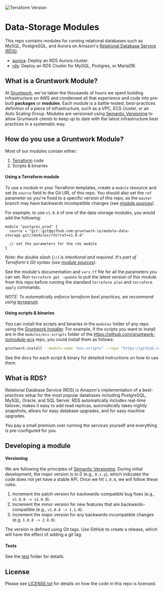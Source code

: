 ![Terraform Version](https://img.shields.io/badge/tf-%3E%3D0.12.0-blue.svg)

# Data-Storage Modules

This repo contains modules for running relational databases such as MySQL, PostgreSQL, and Aurora on Amazon's
[Relational Database Service (RDS)](https://aws.amazon.com/rds/).

* [aurora](/modules/aurora): Deploy an RDS Aurora cluster.
* [rds](/modules/rds): Deploy an RDS Cluster for MySQL, Postgres, or MariaDB. 

## What is a Gruntwork Module?

At [Gruntwork](http://www.gruntwork.io), we've taken the thousands of hours we spent building infrastructure on AWS and
condensed all that experience and code into pre-built **packages** or **modules**. Each module is a battle-tested,
best-practices definition of a piece of infrastructure, such as a VPC, ECS cluster, or an Auto Scaling Group. Modules
are versioned using [Semantic Versioning](http://semver.org/) to allow Gruntwork clients to keep up to date with the
latest infrastructure best practices in a systematic way.

## How do you use a Gruntwork Module?

Most of our modules contain either:

1. [Terraform](https://www.terraform.io/) code
1. Scripts & binaries

#### Using a Terraform module

To use a module in your Terraform templates, create a `module` resource and set its `source` field to the Git URL of
this repo. You should also set the `ref` parameter so you're fixed to a specific version of this repo, as the `master`
branch may have backwards incompatible changes (see [module
sources](https://www.terraform.io/docs/modules/sources.html)).

For example, to use `v1.0.8` of one of the data-storage modules, you would add the following:

```hcl
module "postgres_prod" {
  source = "git::git@github.com:gruntwork-io/module-data-storage.git//modules/rds?ref=v1.0.8"

  // set the parameters for the rds module
}
```

*Note: the double slash (`//`) is intentional and required. It's part of Terraform's Git syntax (see [module
sources](https://www.terraform.io/docs/modules/sources.html)).*

See the module's documentation and `vars.tf` file for all the parameters you can set. Run `terraform get -update` to
pull the latest version of this module from this repo before running the standard  `terraform plan` and
`terraform apply` commands.

*NOTE: To automatically enforce terraform best practices, we recommend using [terragrunt](https://github.com/gruntwork-io/terragrunt).*

#### Using scripts & binaries

You can install the scripts and binaries in the `modules` folder of any repo using the [Gruntwork
Installer](https://github.com/gruntwork-io/gruntwork-installer). For example, if the scripts you want to install are
in the `modules/ecs-scripts` folder of the https://github.com/gruntwork-io/module-ecs repo, you could install them
as follows:

```bash
gruntwork-install --module-name "ecs-scripts" --repo "https://github.com/gruntwork-io/module-ecs" --tag "0.0.1"
```

See the docs for each script & binary for detailed instructions on how to use them.

## What is RDS?

Relational Database Service (RDS) is Amazon's implementation of a best-practices setup for the most popular databases
including PostgreSQL, MySQL, Oracle, and SQL Server. RDS automatically includes real-time failover, makes it easy to add
read replicas, automatically takes nightly snapshots, allows for easy database upgrades, and for easy machine upgrades.

You pay a small premium over running the services yourself and everything is pre-configured for you.

## Developing a module

#### Versioning

We are following the principles of [Semantic Versioning](http://semver.org/). During initial development, the major
version is to 0 (e.g., `0.x.y`), which indicates the code does not yet have a stable API. Once we hit `1.0.0`, we will
follow these rules:

1. Increment the patch version for backwards-compatible bug fixes (e.g., `v1.0.8 -> v1.0.9`).
2. Increment the minor version for new features that are backwards-compatible (e.g., `v1.0.8 -> 1.1.0`).
3. Increment the major version for any backwards-incompatible changes (e.g. `1.0.8 -> 2.0.0`).

The version is defined using Git tags. Use GitHub to create a release, which will have the effect of adding a git tag.

#### Tests

See the [test](/test) folder for details.

## License

Please see [LICENSE.txt](/LICENSE.txt) for details on how the code in this repo is licensed.
